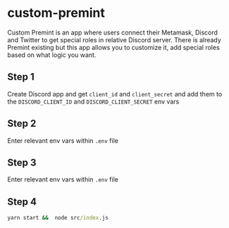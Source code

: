 # custom-premint

Custom Premint is an app where users connect their Metamask, Discord and Twitter to get special roles in relative Discord server.
There is already Premint existing but this app allows you to customize it, add special roles based on what logic you want.

## Step 1

Create Discord app and get `client_id` and `client_secret` and add them to the `DISCORD_CLIENT_ID` and `DISCORD_CLIENT_SECRET` env vars

## Step 2

Enter relevant env vars within `.env` file

## Step 3

Enter relevant env vars within `.env` file

## Step 4

```bat
yarn start &&  node src/index.js

```
